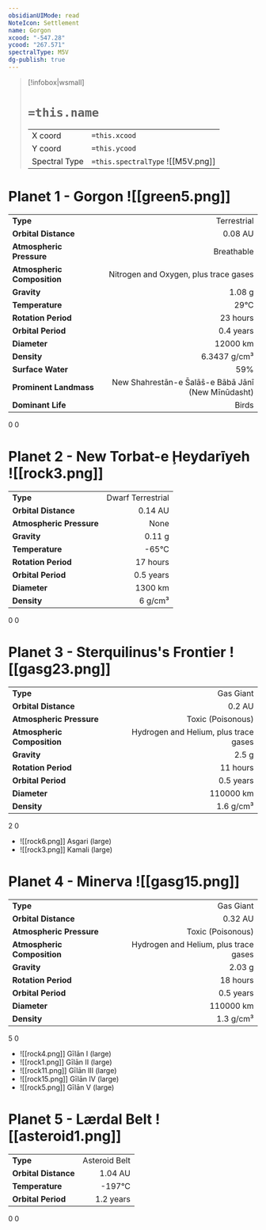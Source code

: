 ```yaml
---
obsidianUIMode: read
NoteIcon: Settlement
name: Gorgon
xcood: "-547.28"
ycood: "267.571"
spectralType: M5V
dg-publish: true
---
```

> [!infobox|wsmall]
> # `=this.name`
> | | |
> | - | - |
> | X coord | `=this.xcood` |
> | Y coord| `=this.ycood` |
> | Spectral Type | `=this.spectralType` ![[M5V.png]] |

# Planet 1 - Gorgon ![[green5.png]]
|                             |                           |
| --------------------------- | -------------------------:|
| **Type**                    |             Terrestrial |
| **Orbital Distance**        |   0.08 AU |
| **Atmospheric Pressure**    |       Breathable |
| **Atmospheric Composition** |      Nitrogen and Oxygen, plus trace gases |
| **Gravity**                 |        1.08 g |
| **Temperature**             |    29°C |
| **Rotation Period**         |  23 hours |
| **Orbital Period** | 0.4 years |
| **Diameter**                |      12000 km | 
| **Density**                 |    6.3437 g/cm³ |
| **Surface Water**           |           59% | 
| **Prominent Landmass**      |         New Shahrestān-e S̄alās̄-e Bābā Jānī (New Mīnūdasht) | 
| **Dominant Life**           |         Birds |



0
0



# Planet 2 - New Torbat-e Ḩeydarīyeh ![[rock3.png]]
|                             |                           |
| --------------------------- | -------------------------:|
| **Type**                    |             Dwarf Terrestrial |
| **Orbital Distance**        |   0.14 AU |
| **Atmospheric Pressure**    |       None |
| **Gravity**                 |        0.11 g |
| **Temperature**             |    -65°C |
| **Rotation Period**         |  17 hours |
| **Orbital Period** | 0.5 years |
| **Diameter**                |      1300 km | 
| **Density**                 |    6 g/cm³ |



0
0



# Planet 3 - Sterquilinus's Frontier ![[gasg23.png]]
|                             |                           |
| --------------------------- | -------------------------:|
| **Type**                    |             Gas Giant |
| **Orbital Distance**        |   0.2 AU |
| **Atmospheric Pressure**    |       Toxic (Poisonous) |
| **Atmospheric Composition** |      Hydrogen and Helium, plus trace gases |
| **Gravity**                 |        2.5 g |
| **Rotation Period**         |  11 hours |
| **Orbital Period** | 0.5 years |
| **Diameter**                |      110000 km | 
| **Density**                 |    1.6 g/cm³ |



2
0

- ![[rock6.png]] Asgari (large)
- ![[rock3.png]] Kamali (large)


# Planet 4 - Minerva ![[gasg15.png]]
|                             |                           |
| --------------------------- | -------------------------:|
| **Type**                    |             Gas Giant |
| **Orbital Distance**        |   0.32 AU |
| **Atmospheric Pressure**    |       Toxic (Poisonous) |
| **Atmospheric Composition** |      Hydrogen and Helium, plus trace gases |
| **Gravity**                 |        2.03 g |
| **Rotation Period**         |  18 hours |
| **Orbital Period** | 0.5 years |
| **Diameter**                |      110000 km | 
| **Density**                 |    1.3 g/cm³ |



5
0

- ![[rock4.png]] Gīlān I (large)
- ![[rock1.png]] Gīlān II (large)
- ![[rock11.png]] Gīlān III (large)
- ![[rock15.png]] Gīlān IV (large)
- ![[rock5.png]] Gīlān V (large)


# Planet 5 - Lærdal Belt ![[asteroid1.png]]
|                             |                           |
| --------------------------- | -------------------------:|
| **Type**                    |             Asteroid Belt |
| **Orbital Distance**        |   1.04 AU |
| **Temperature**             |    -197°C |
| **Orbital Period** | 1.2 years |



0
0



